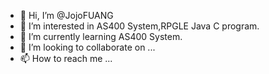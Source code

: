 - 👋 Hi, I’m @JojoFUANG
- 👀 I’m interested in AS400 System,RPGLE Java C program.
- 🌱 I’m currently learning AS400 System.
- 💞️ I’m looking to collaborate on ...
- 📫 How to reach me ...

<!---
JojoFUANG/JojoFUANG is a ✨ special ✨ repository because its `README.md` (this file) appears on your GitHub profile.
You can click the Preview link to take a look at your changes.
--->
